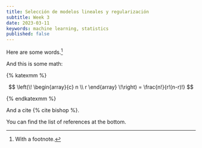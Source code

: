 ```yaml
---
title: Selección de modelos lineales y regularización
subtitle: Week 3
date: 2023-03-11
keywords: machine learning, statistics
published: false
---
```


Here are some words.[^1]

[^1]: With a footnote.

And this is some math:

{% katexmm %}

$$
\left(\! \begin{array}{c} n \\ r \end{array} \!\right) = \frac{n!}{r!(n-r)!}
$$

{% endkatexmm %}

And a cite {% cite bishop %}.

You can find the list of references at the bottom.
